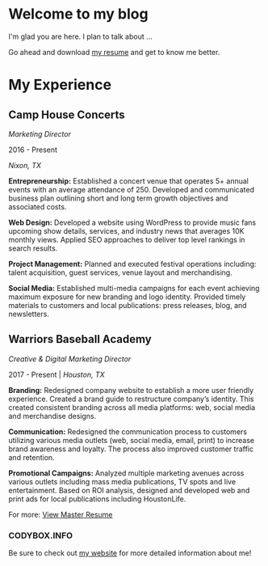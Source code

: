 # Welcome to my blog

I'm glad you are here. I plan to talk about ...

Go ahead and download [my resume](http://cobomktg.com/wp-content/uploads/2018/10/Cody-Box-Resume-1.pdf) and get to know me better.

# My Experience

## Camp House Concerts
*Marketing Director*

2016 - Present

*Nixon, TX*

**Entrepreneurship:** Established a concert venue that operates 5+ annual events with an average attendance of 250. Developed and communicated business plan outlining short and long term growth objectives and associated costs.

**Web Design:** Developed a website using WordPress to provide music fans upcoming show details, services, and industry news that averages 10K monthly views. Applied SEO approaches to deliver top level rankings in search results.

**Project Management:** Planned and executed festival operations including: talent acquisition, guest services, venue layout and merchandising.

**Social Media:** Established multi-media campaigns for each event achieving maximum exposure for new branding and logo identity. Provided timely materials to customers and local publications: press releases, blog, and newsletters.



## Warriors Baseball Academy

*Creative & Digital Marketing Director*

2017 - Present  |  *Houston, TX*

**Branding:** Redesigned company website to establish a more user friendly experience. Created a brand guide to restructure company’s identity. This created consistent branding across all media platforms: web, social media and merchandise designs.

**Communication:** Redesigned the communication process to customers utilizing various media outlets (web, social media, email, print) to increase brand awareness and loyalty. The process also improved customer traffic and retention.

**Promotional Campaigns:** Analyzed multiple marketing avenues across various outlets including mass media publications, TV spots and live entertainment. Based on ROI analysis, designed and developed web and print ads for local publications including HoustonLife.

For more: [View Master Resume](http://cobomktg.com/wp-content/uploads/2018/10/Cody-Box-Master-Resume-2018.pdf)

### CODYBOX.INFO
Be sure to check out [my website](http://cobomktg.com/) for more detailed information about me!

